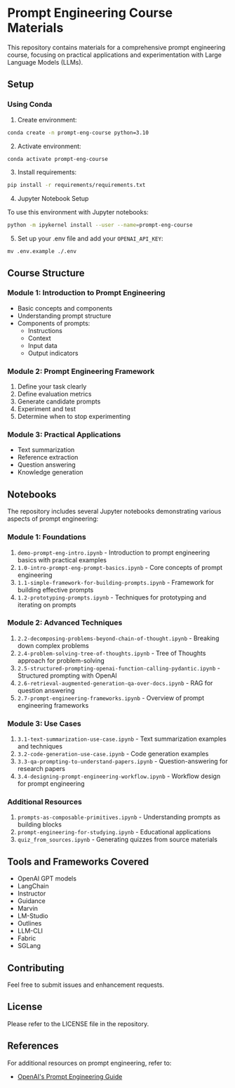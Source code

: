 # Prompt Engineering Course Materials

This repository contains materials for a comprehensive prompt engineering course, focusing on practical applications and experimentation with Large Language Models (LLMs).

## Setup

### Using Conda

1. Create environment:

```bash
conda create -n prompt-eng-course python=3.10
```

2. Activate environment:
```bash
conda activate prompt-eng-course
```

3. Install requirements:

```bash
pip install -r requirements/requirements.txt
```

4. Jupyter Notebook Setup

To use this environment with Jupyter notebooks:
```bash
python -m ipykernel install --user --name=prompt-eng-course
```

5. Set up your .env file and add your `OPENAI_API_KEY`:

```
mv .env.example ./.env
```


## Course Structure

### Module 1: Introduction to Prompt Engineering
- Basic concepts and components
- Understanding prompt structure
- Components of prompts:
  - Instructions
  - Context
  - Input data
  - Output indicators

### Module 2: Prompt Engineering Framework
1. Define your task clearly
2. Define evaluation metrics
3. Generate candidate prompts
4. Experiment and test
5. Determine when to stop experimenting

### Module 3: Practical Applications
- Text summarization
- Reference extraction
- Question answering
- Knowledge generation

## Notebooks

The repository includes several Jupyter notebooks demonstrating various aspects of prompt engineering:

### Module 1: Foundations
1. `demo-prompt-eng-intro.ipynb` - Introduction to prompt engineering basics with practical examples
2. `1.0-intro-prompt-eng-prompt-basics.ipynb` - Core concepts of prompt engineering
3. `1.1-simple-framework-for-building-prompts.ipynb` - Framework for building effective prompts
4. `1.2-prototyping-prompts.ipynb` - Techniques for prototyping and iterating on prompts

### Module 2: Advanced Techniques
1. `2.2-decomposing-problems-beyond-chain-of-thought.ipynb` - Breaking down complex problems
2. `2.4-problem-solving-tree-of-thoughts.ipynb` - Tree of Thoughts approach for problem-solving
3. `2.5-structured-prompting-openai-function-calling-pydantic.ipynb` - Structured prompting with OpenAI
4. `2.6-retrieval-augmented-generation-qa-over-docs.ipynb` - RAG for question answering
5. `2.7-prompt-engineering-frameworks.ipynb` - Overview of prompt engineering frameworks

### Module 3: Use Cases
1. `3.1-text-summarization-use-case.ipynb` - Text summarization examples and techniques
2. `3.2-code-generation-use-case.ipynb` - Code generation examples
3. `3.3-qa-prompting-to-understand-papers.ipynb` - Question-answering for research papers
4. `3.4-designing-prompt-engineering-workflow.ipynb` - Workflow design for prompt engineering

### Additional Resources
1. `prompts-as-composable-primitives.ipynb` - Understanding prompts as building blocks
2. `prompt-engineering-for-studying.ipynb` - Educational applications
3. `quiz_from_sources.ipynb` - Generating quizzes from source materials

## Tools and Frameworks Covered

- OpenAI GPT models
- LangChain
- Instructor
- Guidance
- Marvin
- LM-Studio
- Outlines
- LLM-CLI
- Fabric
- SGLang

## Contributing

Feel free to submit issues and enhancement requests.

## License

Please refer to the LICENSE file in the repository.

## References

For additional resources on prompt engineering, refer to:
- [OpenAI's Prompt Engineering Guide](https://platform.openai.com/docs/guides/prompt-engineering)